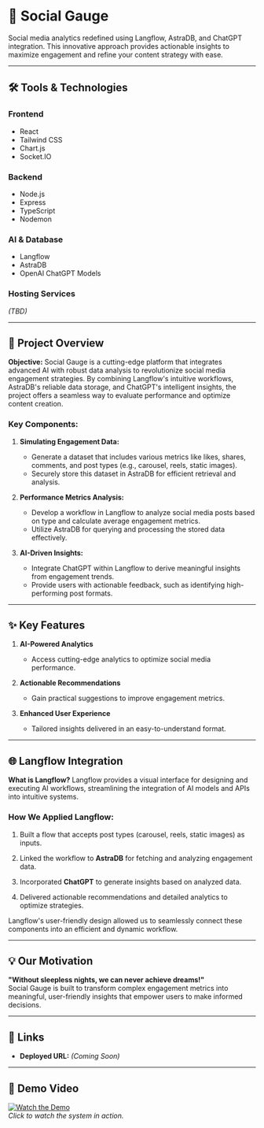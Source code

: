 # 🎯 **Social Gauge**

Social media analytics redefined using Langflow, AstraDB, and ChatGPT integration. This innovative approach provides actionable insights to maximize engagement and refine your content strategy with ease.

---

## 🛠️ **Tools & Technologies**

### **Frontend**
- React
- Tailwind CSS
- Chart.js
- Socket.IO

### **Backend**
- Node.js
- Express
- TypeScript
- Nodemon

### **AI & Database**
- Langflow
- AstraDB
- OpenAI ChatGPT Models

### **Hosting Services**
*(TBD)*

---

## 📖 **Project Overview**

**Objective:** Social Gauge is a cutting-edge platform that integrates advanced AI with robust data analysis to revolutionize social media engagement strategies. By combining Langflow's intuitive workflows, AstraDB's reliable data storage, and ChatGPT's intelligent insights, the project offers a seamless way to evaluate performance and optimize content creation.

### **Key Components:**
1. **Simulating Engagement Data:**
   - Generate a dataset that includes various metrics like likes, shares, comments, and post types (e.g., carousel, reels, static images).
   - Securely store this dataset in AstraDB for efficient retrieval and analysis.

2. **Performance Metrics Analysis:**
   - Develop a workflow in Langflow to analyze social media posts based on type and calculate average engagement metrics.
   - Utilize AstraDB for querying and processing the stored data effectively.

3. **AI-Driven Insights:**
   - Integrate ChatGPT within Langflow to derive meaningful insights from engagement trends.
   - Provide users with actionable feedback, such as identifying high-performing post formats.

---

## ✨ **Key Features**

1. **AI-Powered Analytics**
   - Access cutting-edge analytics to optimize social media performance.

2. **Actionable Recommendations**
   - Gain practical suggestions to improve engagement metrics.

3. **Enhanced User Experience**
   - Tailored insights delivered in an easy-to-understand format.

---

## 🌐 **Langflow Integration**

**What is Langflow?**
Langflow provides a visual interface for designing and executing AI workflows, streamlining the integration of AI models and APIs into intuitive systems.

### **How We Applied Langflow:**
1. Built a flow that accepts post types (carousel, reels, static images) as inputs.

2. Linked the workflow to **AstraDB** for fetching and analyzing engagement data.

3. Incorporated **ChatGPT** to generate insights based on analyzed data.

4. Delivered actionable recommendations and detailed analytics to optimize strategies.

Langflow's user-friendly design allowed us to seamlessly connect these components into an efficient and dynamic workflow.

---

## 💡 **Our Motivation**

**"Without sleepless nights, we can never achieve dreams!"**  
Social Gauge is built to transform complex engagement metrics into meaningful, user-friendly insights that empower users to make informed decisions.

---

## 🔗 **Links**

- **Deployed URL:** *(Coming Soon)*

---

## 🎥 **Demo Video**

[![Watch the Demo](https://img.youtube.com/vi/placeholder/0.jpg)](https://www.youtube.com/watch?v=MlKndTLovag&t=3s)  
*Click to watch the system in action.*
